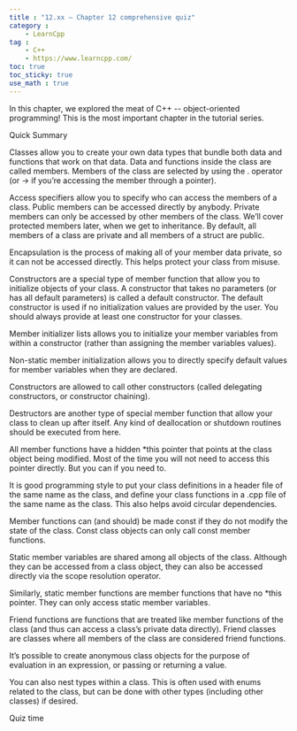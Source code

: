 ```yaml
---
title : "12.xx — Chapter 12 comprehensive quiz"
category :
    - LearnCpp
tag : 
    - C++
    - https://www.learncpp.com/
toc: true  
toc_sticky: true 
use_math : true
---
```



In this chapter, we explored the meat of C++ -- object-oriented programming! This is the most important chapter in the tutorial series.

Quick Summary

Classes allow you to create your own data types that bundle both data and functions that work on that data. Data and functions inside the class are called members. Members of the class are selected by using the . operator (or -> if you’re accessing the member through a pointer).

Access specifiers allow you to specify who can access the members of a class. Public members can be accessed directly by anybody. Private members can only be accessed by other members of the class. We’ll cover protected members later, when we get to inheritance. By default, all members of a class are private and all members of a struct are public.

Encapsulation is the process of making all of your member data private, so it can not be accessed directly. This helps protect your class from misuse.

Constructors are a special type of member function that allow you to initialize objects of your class. A constructor that takes no parameters (or has all default parameters) is called a default constructor. The default constructor is used if no initialization values are provided by the user. You should always provide at least one constructor for your classes.

Member initializer lists allows you to initialize your member variables from within a constructor (rather than assigning the member variables values).

Non-static member initialization allows you to directly specify default values for member variables when they are declared.

Constructors are allowed to call other constructors (called delegating constructors, or constructor chaining).

Destructors are another type of special member function that allow your class to clean up after itself. Any kind of deallocation or shutdown routines should be executed from here.

All member functions have a hidden *this pointer that points at the class object being modified. Most of the time you will not need to access this pointer directly. But you can if you need to.

It is good programming style to put your class definitions in a header file of the same name as the class, and define your class functions in a .cpp file of the same name as the class. This also helps avoid circular dependencies.

Member functions can (and should) be made const if they do not modify the state of the class. Const class objects can only call const member functions.

Static member variables are shared among all objects of the class. Although they can be accessed from a class object, they can also be accessed directly via the scope resolution operator.

Similarly, static member functions are member functions that have no *this pointer. They can only access static member variables.

Friend functions are functions that are treated like member functions of the class (and thus can access a class’s private data directly). Friend classes are classes where all members of the class are considered friend functions.

It’s possible to create anonymous class objects for the purpose of evaluation in an expression, or passing or returning a value.

You can also nest types within a class. This is often used with enums related to the class, but can be done with other types (including other classes) if desired.

Quiz time